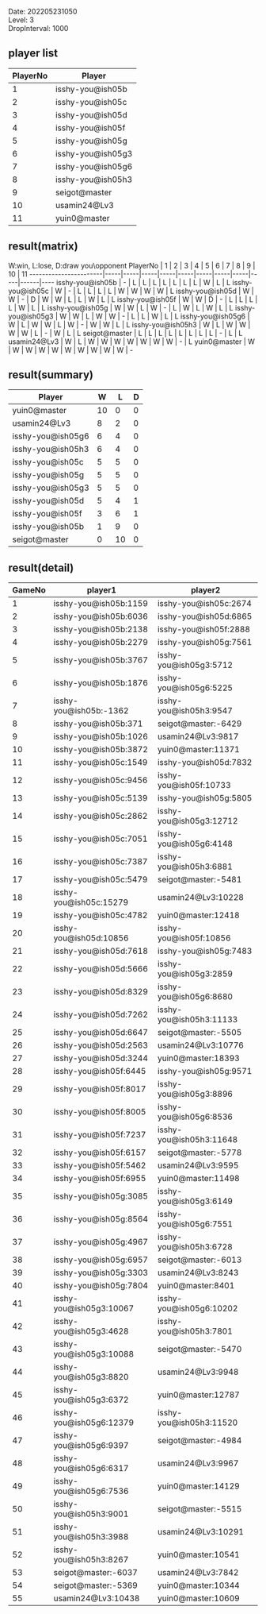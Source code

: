 Date: 202205231050  
Level: 3  
DropInterval: 1000  
## player list
PlayerNo  |  Player
----------|-------------------
1         |  isshy-you@ish05b
2         |  isshy-you@ish05c
3         |  isshy-you@ish05d
4         |  isshy-you@ish05f
5         |  isshy-you@ish05g
6         |  isshy-you@ish05g3
7         |  isshy-you@ish05g6
8         |  isshy-you@ish05h3
9         |  seigot@master
10        |  usamin24@Lv3
11        |  yuin0@master
## result(matrix)
W:win, L:lose, D:draw
you\opponent PlayerNo  |  1  |  2  |  3  |  4  |  5  |  6  |  7  |  8  |  9  |  10  |  11
-----------------------|-----|-----|-----|-----|-----|-----|-----|-----|-----|------|----
isshy-you@ish05b       |  -  |  L  |  L  |  L  |  L  |  L  |  L  |  L  |  W  |  L   |  L
isshy-you@ish05c       |  W  |  -  |  L  |  L  |  L  |  L  |  W  |  W  |  W  |  W   |  L
isshy-you@ish05d       |  W  |  W  |  -  |  D  |  W  |  W  |  L  |  L  |  W  |  L   |  L
isshy-you@ish05f       |  W  |  W  |  D  |  -  |  L  |  L  |  L  |  L  |  W  |  L   |  L
isshy-you@ish05g       |  W  |  W  |  L  |  W  |  -  |  L  |  W  |  L  |  W  |  L   |  L
isshy-you@ish05g3      |  W  |  W  |  L  |  W  |  W  |  -  |  L  |  L  |  W  |  L   |  L
isshy-you@ish05g6      |  W  |  L  |  W  |  W  |  L  |  W  |  -  |  W  |  W  |  L   |  L
isshy-you@ish05h3      |  W  |  L  |  W  |  W  |  W  |  W  |  L  |  -  |  W  |  L   |  L
seigot@master          |  L  |  L  |  L  |  L  |  L  |  L  |  L  |  L  |  -  |  L   |  L
usamin24@Lv3           |  W  |  L  |  W  |  W  |  W  |  W  |  W  |  W  |  W  |  -   |  L
yuin0@master           |  W  |  W  |  W  |  W  |  W  |  W  |  W  |  W  |  W  |  W   |  -
## result(summary)
Player             |  W   |  L   |  D
-------------------|------|------|---
yuin0@master       |  10  |  0   |  0
usamin24@Lv3       |  8   |  2   |  0
isshy-you@ish05g6  |  6   |  4   |  0
isshy-you@ish05h3  |  6   |  4   |  0
isshy-you@ish05c   |  5   |  5   |  0
isshy-you@ish05g   |  5   |  5   |  0
isshy-you@ish05g3  |  5   |  5   |  0
isshy-you@ish05d   |  5   |  4   |  1
isshy-you@ish05f   |  3   |  6   |  1
isshy-you@ish05b   |  1   |  9   |  0
seigot@master      |  0   |  10  |  0
## result(detail)
GameNo  |  player1                  |  player2
--------|---------------------------|-------------------------
1       |  isshy-you@ish05b:1159    |  isshy-you@ish05c:2674
2       |  isshy-you@ish05b:6036    |  isshy-you@ish05d:6865
3       |  isshy-you@ish05b:2138    |  isshy-you@ish05f:2888
4       |  isshy-you@ish05b:2279    |  isshy-you@ish05g:7561
5       |  isshy-you@ish05b:3767    |  isshy-you@ish05g3:5712
6       |  isshy-you@ish05b:1876    |  isshy-you@ish05g6:5225
7       |  isshy-you@ish05b:-1362   |  isshy-you@ish05h3:9547
8       |  isshy-you@ish05b:371     |  seigot@master:-6429
9       |  isshy-you@ish05b:1026    |  usamin24@Lv3:9817
10      |  isshy-you@ish05b:3872    |  yuin0@master:11371
11      |  isshy-you@ish05c:1549    |  isshy-you@ish05d:7832
12      |  isshy-you@ish05c:9456    |  isshy-you@ish05f:10733
13      |  isshy-you@ish05c:5139    |  isshy-you@ish05g:5805
14      |  isshy-you@ish05c:2862    |  isshy-you@ish05g3:12712
15      |  isshy-you@ish05c:7051    |  isshy-you@ish05g6:4148
16      |  isshy-you@ish05c:7387    |  isshy-you@ish05h3:6881
17      |  isshy-you@ish05c:5479    |  seigot@master:-5481
18      |  isshy-you@ish05c:15279   |  usamin24@Lv3:10228
19      |  isshy-you@ish05c:4782    |  yuin0@master:12418
20      |  isshy-you@ish05d:10856   |  isshy-you@ish05f:10856
21      |  isshy-you@ish05d:7618    |  isshy-you@ish05g:7483
22      |  isshy-you@ish05d:5666    |  isshy-you@ish05g3:2859
23      |  isshy-you@ish05d:8329    |  isshy-you@ish05g6:8680
24      |  isshy-you@ish05d:7262    |  isshy-you@ish05h3:11133
25      |  isshy-you@ish05d:6647    |  seigot@master:-5505
26      |  isshy-you@ish05d:2563    |  usamin24@Lv3:10776
27      |  isshy-you@ish05d:3244    |  yuin0@master:18393
28      |  isshy-you@ish05f:6445    |  isshy-you@ish05g:9571
29      |  isshy-you@ish05f:8017    |  isshy-you@ish05g3:8896
30      |  isshy-you@ish05f:8005    |  isshy-you@ish05g6:8536
31      |  isshy-you@ish05f:7237    |  isshy-you@ish05h3:11648
32      |  isshy-you@ish05f:6157    |  seigot@master:-5778
33      |  isshy-you@ish05f:5462    |  usamin24@Lv3:9595
34      |  isshy-you@ish05f:6955    |  yuin0@master:11498
35      |  isshy-you@ish05g:3085    |  isshy-you@ish05g3:6149
36      |  isshy-you@ish05g:8564    |  isshy-you@ish05g6:7551
37      |  isshy-you@ish05g:4967    |  isshy-you@ish05h3:6728
38      |  isshy-you@ish05g:6957    |  seigot@master:-6013
39      |  isshy-you@ish05g:3303    |  usamin24@Lv3:8243
40      |  isshy-you@ish05g:7804    |  yuin0@master:8401
41      |  isshy-you@ish05g3:10067  |  isshy-you@ish05g6:10202
42      |  isshy-you@ish05g3:4628   |  isshy-you@ish05h3:7801
43      |  isshy-you@ish05g3:10088  |  seigot@master:-5470
44      |  isshy-you@ish05g3:8820   |  usamin24@Lv3:9948
45      |  isshy-you@ish05g3:6372   |  yuin0@master:12787
46      |  isshy-you@ish05g6:12379  |  isshy-you@ish05h3:11520
47      |  isshy-you@ish05g6:9397   |  seigot@master:-4984
48      |  isshy-you@ish05g6:6317   |  usamin24@Lv3:9967
49      |  isshy-you@ish05g6:7536   |  yuin0@master:14129
50      |  isshy-you@ish05h3:9001   |  seigot@master:-5515
51      |  isshy-you@ish05h3:3988   |  usamin24@Lv3:10291
52      |  isshy-you@ish05h3:8267   |  yuin0@master:10541
53      |  seigot@master:-6037      |  usamin24@Lv3:7842
54      |  seigot@master:-5369      |  yuin0@master:10344
55      |  usamin24@Lv3:10438       |  yuin0@master:10609
